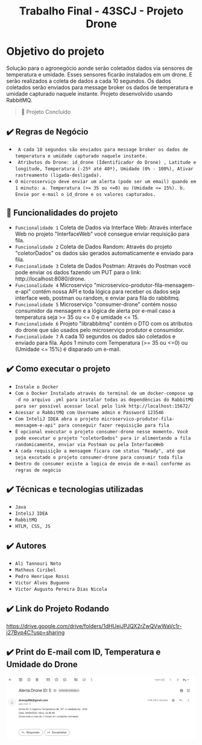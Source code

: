 # <h1 align="center"> Trabalho Final - 43SCJ - Projeto Drone  </h1>


# Objetivo do projeto

Solução para o agronegócio aonde serão coletados dados via sensores de temperatura e umidade. Esses sensores ficarão instalados em um drone. E serão realizados a coleta de dados a cada 10 segundos. Os dados coletados serão enviados para message broker os dados de temperatura e umidade capturado naquele instante. Projeto desenvolvido usando RabbitMQ.

> :construction: Projeto Concluído

## ✔️ Regras de Negócio

- `` A cada 10 segundos são enviados para message broker os dados de temperatura e umidade capturado naquele instante.``
- `` Atributos do Drone: id_drone (Identificador do Drone) , Latitude e longitude, Temperatura (-25º até 40º), Umidade (0% - 100%), Ativar rastreamento (ligada-desligada).``
- `` O microsserviço deve enviar um alerta (pode ser um email) quando em 1 minuto:
        a. Temperatura (>= 35 ou <=0) ou (Umidade <= 15%).
        b. Envie por e-mail o id_drone e os valores capturados. ``

## 🔨 Funcionalidades do projeto

- `Funcionalidade 1` Coleta de Dados via Interface Web: Através interface Web no projeto "InterfaceWeb" você consegue enviar requisição para fila.
- `Funcionalidade 2` Coleta de Dados Random: Através do projeto "coletorDados" os dados são gerados automaticamente e enviado para fila.
- `Funcionalidade 3` Coleta de Dados Postman: Através do Postman você pode enviar os dados fazendo um PUT para o link: http://localhost:8080/drone.
- `Funcionalidade 4` Microserviço "microservico-produtor-fila-mensagem-e-api" contém nossa API e toda lógica para receber os dados seja interface web, postman ou random, e enviar para fila do rabbitmq. 
- `Funcionalidade 5` Microserviço "consumer-drone" contém nosso consumidor da mensagem e a lógica de alerta por e-mail caso a temperatura seja >= 35 ou  <= 0 e umidade <= 15.
- `Funcionalidade 6` Projeto "librabbitmq" contém o DTO com os atributos do drone que são usados pelo microserviço produtor e consumidor.
- `Funcionalidade 7` A cada 10 segundos os dados são coletados e enviado para fila. Após 1 minuto com Temperatura (>= 35 ou <=0) ou (Umidade <= 15%) é disparado um e-mail.

## ✔️ Como executar o projeto

- ``Instale o Docker``
- ``Com o Docker Instalado através do terminal de um docker-compose up -d no arquivo .yml para instalar todas as dependências do RabbitMQ
para ser possível acessar local pelo link http://localhost:15672/ ``
- ``Acessar o RabbitMQ com Username admin e Password 123546``
- ``Com InteliJ IDEA abra o projeto microservico-produtor-fila-mensagem-e-api" para conseguir fazer requisição para fila``
- ``É opcional executar o projeto consumer-drone nesse momento. Você pode executar o projeto "coletorDados" para ir alimentando a fila randomicamente, enviar via Postman ou pela InterfaceWeb``
- ``A cada requisição a mensagem ficara com status "Ready", até que seja excutado o projeto consumer-drone para consumir toda fila``
- ``Dentro do consumer existe a logica de envio de e-mail conforme as regras de negócio``

## ✔️ Técnicas e tecnologias utilizadas

- ``Java``
- ``InteliJ IDEA``
- ``RabbitMQ``
- ``HTLM, CSS, JS``

## ✔️ Autores

- ``Ali Tannouri Neto``
- ``Matheus Ciribel``
- ``Pedro Henrique Rossi``
- ``Victor Alves Bugueno``
- ``Victor Augusto Pereira Dias Nicola``

## ✔️ Link do Projeto Rodando
https://drive.google.com/drive/folders/1dHUejJPJQX2rZwQVwWaVc1r-j27Bvp4C?usp=sharing


## ✔️ Print do E-mail com ID, Temperatura e Umidade do Drone
<img src="https://github.com/victordias25/ProjetoDrone/blob/main/DroneE-mail.png">
